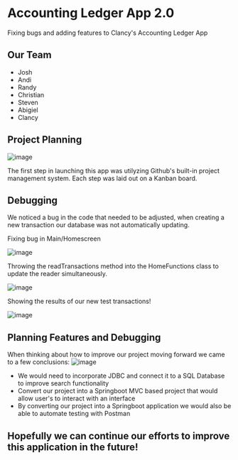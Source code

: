 # Accounting Ledger App 2.0
Fixing bugs and adding features to Clancy's Accounting Ledger App

## Our Team
- Josh
- Andi
- Randy
- Christian
- Steven
- Abigiel
- Clancy

## Project Planning
![image](https://github.com/clancycooper/AccLedger2.0/assets/141694194/699055ae-69f5-48c4-82b2-4fa72030ec91)

The first step in launching this app was utilyzing Github's built-in project management system.
Each step was laid out on a Kanban board.

## Debugging
We noticed a bug in the code that needed to be adjusted, when creating a new transaction our database was not automatically updating.

Fixing bug in Main/Homescreen

![image](https://github.com/clancycooper/AccLedger2.0/assets/141694194/4449e5a0-726f-49c1-bc6e-5829fe7cdf1c)

Throwing the readTransactions method into the HomeFunctions class to update the reader simultaneously.

![image](https://github.com/clancycooper/AccLedger2.0/assets/141694194/dac4e996-93ba-4f8e-be31-552da6c64962)

Showing the results of our new test transactions!

![image](https://github.com/clancycooper/AccLedger2.0/assets/141694194/06660ac5-85aa-4897-bec9-81cbeea03879)

## Planning Features and Debugging

When thinking about how to improve our project moving forward we came to a few conclusions:
![image](https://github.com/clancycooper/AccLedger2.0/assets/141694194/de49d105-08a5-4309-acb2-5b6a704590b8)


- We would need to incorporate JDBC and connect it to a SQL Database to improve search functionality
- Convert our project into a Springboot MVC based project that would allow user's to interact with an interface
- By converting our project into a Springboot application we would also be able to automate testing with Postman

## Hopefully we can continue our efforts to improve this application in the future!



